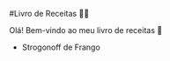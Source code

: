#Livro de Receitas :man_cook:

Olá! Bem-vindo ao meu livro de receitas :wave:

- Strogonoff de Frango

  